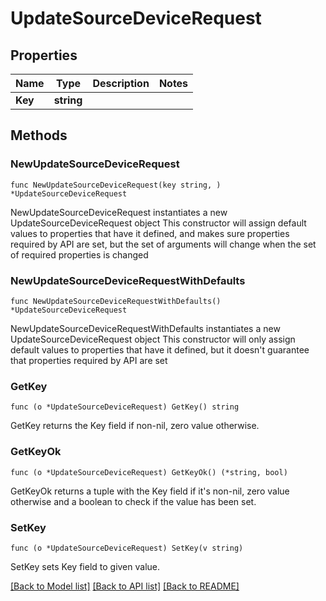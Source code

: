 # UpdateSourceDeviceRequest

## Properties

Name | Type | Description | Notes
------------ | ------------- | ------------- | -------------
**Key** | **string** |  | 

## Methods

### NewUpdateSourceDeviceRequest

`func NewUpdateSourceDeviceRequest(key string, ) *UpdateSourceDeviceRequest`

NewUpdateSourceDeviceRequest instantiates a new UpdateSourceDeviceRequest object
This constructor will assign default values to properties that have it defined,
and makes sure properties required by API are set, but the set of arguments
will change when the set of required properties is changed

### NewUpdateSourceDeviceRequestWithDefaults

`func NewUpdateSourceDeviceRequestWithDefaults() *UpdateSourceDeviceRequest`

NewUpdateSourceDeviceRequestWithDefaults instantiates a new UpdateSourceDeviceRequest object
This constructor will only assign default values to properties that have it defined,
but it doesn't guarantee that properties required by API are set

### GetKey

`func (o *UpdateSourceDeviceRequest) GetKey() string`

GetKey returns the Key field if non-nil, zero value otherwise.

### GetKeyOk

`func (o *UpdateSourceDeviceRequest) GetKeyOk() (*string, bool)`

GetKeyOk returns a tuple with the Key field if it's non-nil, zero value otherwise
and a boolean to check if the value has been set.

### SetKey

`func (o *UpdateSourceDeviceRequest) SetKey(v string)`

SetKey sets Key field to given value.



[[Back to Model list]](../README.md#documentation-for-models) [[Back to API list]](../README.md#documentation-for-api-endpoints) [[Back to README]](../README.md)


